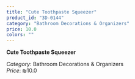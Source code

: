 ```yaml
---
title: "Cute Toothpaste Squeezer"
product_id: "3D-0144"
category: "Bathroom Decorations & Organizers"
price: 10.0
colors: ""
---
```


**Cute Toothpaste Squeezer**

*Category*: Bathroom Decorations & Organizers  
*Price*: ₪10.0

